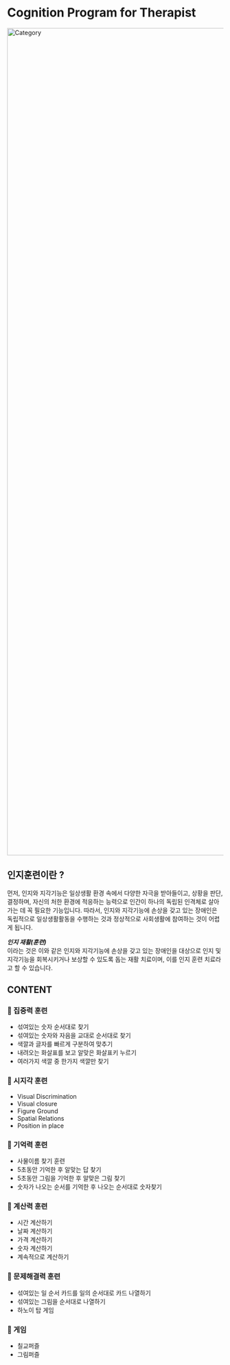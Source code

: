 # Cognition Program for Therapist
<img width="1924" alt="Category " src="https://user-images.githubusercontent.com/80687195/139001123-b7564347-8f9b-4e47-b358-2cbc7529006d.png">





## 인지훈련이란 ?

먼저, 인지와 지각기능은 일상생활 환경 속에서 다양한 자극을 받아들이고, 상황을 판단, 결정하며, 자신의 처한 환경에 적응하는 능력으로 인간이 하나의 독립된 인격체로 살아가는 데 꼭 필요한 기능입니다.
따라서, 인지와 지각기능에 손상을 갖고 있는 장애인은 독립적으로 일상생활활동을 수행하는 것과 정상적으로 사회생활에 참여하는 것이 어렵게 됩니다. 

***인지 재활(훈련)*** <br />
이라는 것은 이와 같은 인지와 지각기능에 손상을 갖고 있는 장애인을 대상으로 인지 및 지각기능을 회복시키거나 보상할 수 있도록 돕는 재활 치료이며, 이를 인지 훈련 치료라고 할 수 있습니다.

## CONTENT
### 🎯 집중력 훈련
- 섞여있는 숫자 순서대로 찾기
- 섞여있는 숫자와 자음을 교대로 순서대로 찾기
- 색깔과 글자를 빠르게 구분하여 맞추기
- 내려오는 화살표를 보고 알맞은 화살표키 누르기
- 여러가지 색깔 중 한가지 색깔만 찾기

### 🎯 시지각 훈련
- Visual Discrimination 
- Visual closure
- Figure Ground
- Spatial Relations
- Position in place

### 🎯 기억력 훈련
- 사물이름 찾기 훈련
- 5초동안 기억한 후 알맞는 답 찾기
- 5초동안 그림을 기억한 후 알맞은 그림 찾기
- 숫자가 나오는 순서를 기억한 후 나오는 순서대로 숫자찾기


### 🎯 계산력 훈련
- 시간 계산하기
- 날짜 계산하기
- 가격 계산하기
- 숫자 계산하기
- 계속적으로 계산하기

### 🎯 문제해결력 훈련
- 섞여있는 일 순서 카드를 일의 순서대로 카드 나열하기
- 섞여있는 그림을 순서대로 나열하기
- 하노이 탑 게임

### 🎯 게임
- 칠교퍼즐
- 그림퍼즐


